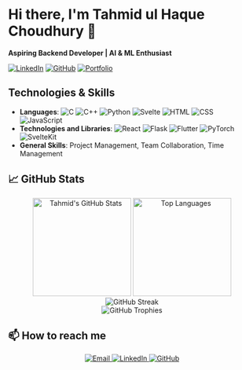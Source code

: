 # Hi there, I'm Tahmid ul Haque Choudhury 👋

**Aspiring Backend Developer | AI & ML Enthusiast**

[![LinkedIn](https://img.shields.io/badge/LinkedIn-%230077B5.svg?style=for-the-badge&logo=linkedin&logoColor=white)](https://linkedin.com/in/tahmid019/)
[![GitHub](https://img.shields.io/badge/GitHub-%23121011.svg?style=for-the-badge&logo=github&logoColor=white)](https://github.com/Tahmid019/)
[![Portfolio](https://img.shields.io/badge/Portfolio-%23222255?style=for-the-badge%26logo=globe%26logoColor=white)](https://tahmidchoudhury.vercel.app/)

## Technologies & Skills
- **Languages**: ![C](https://img.shields.io/badge/C-%2300599C.svg?style=for-the-badge&logo=c&logoColor=white) ![C++](https://img.shields.io/badge/C++-%2300599C.svg?style=for-the-badge&logo=c%2B%2B&logoColor=white) ![Python](https://img.shields.io/badge/Python-%233776AB.svg?style=for-the-badge&logo=python&logoColor=white) ![Svelte](https://img.shields.io/badge/Svelte-%23FF3E00.svg?style=for-the-badge&logo=svelte&logoColor=white) ![HTML](https://img.shields.io/badge/HTML-%23E34F26.svg?style=for-the-badge&logo=html5&logoColor=white) ![CSS](https://img.shields.io/badge/CSS-%231572B6.svg?style=for-the-badge&logo=css3&logoColor=white) ![JavaScript](https://img.shields.io/badge/JavaScript-%23F7DF1E.svg?style=for-the-badge&logo=javascript&logoColor=black)
- **Technologies and Libraries**: ![React](https://img.shields.io/badge/React-%2320232a.svg?style=for-the-badge&logo=react&logoColor=%2361DAFB) ![Flask](https://img.shields.io/badge/Flask-%23000.svg?style=for-the-badge&logo=flask&logoColor=white) ![Flutter](https://img.shields.io/badge/Flutter-%2302569B.svg?style=for-the-badge&logo=flutter&logoColor=white) ![PyTorch](https://img.shields.io/badge/PyTorch-%23EE4C2C.svg?style=for-the-badge&logo=pytorch&logoColor=white) ![SvelteKit](https://img.shields.io/badge/SvelteKit-%23FF3E00.svg?style=for-the-badge&logo=svelte&logoColor=white)
- **General Skills**: Project Management, Team Collaboration, Time Management


## 📈 GitHub Stats
<div align="center">
  <img src="https://github-readme-stats.vercel.app/api?username=Tahmid019&show_icons=true&theme=radical" alt="Tahmid's GitHub Stats" height="200">
  <img src="https://github-readme-stats.vercel.app/api/top-langs/?username=Tahmid019&layout=compact&theme=radical" alt="Top Languages" height="200">
</div>

<div align="center">
  <img src="https://github-readme-streak-stats.herokuapp.com/?user=Tahmid019&theme=radical" alt="GitHub Streak">
</div>

<div align="center">
  <img src="https://github-profile-trophy.vercel.app/?username=Tahmid019&theme=radical" alt="GitHub Trophies">
</div>

## 📫 How to reach me
<div align="center">
  <a href="mailto:tahmidchoudhury019@example.com">
    <img src="https://img.shields.io/badge/Email-D14836?style=for-the-badge&logo=gmail&logoColor=white" alt="Email">
  </a>
  <a href="https://linkedin.com/in/tahmid019/">
    <img src="https://img.shields.io/badge/LinkedIn-0A66C2?style=for-the-badge&logo=linkedin&logoColor=white" alt="LinkedIn">
  </a>
  <a href="https://github.com/Tahmid019/">
    <img src="https://img.shields.io/badge/GitHub-181717?style=for-the-badge&logo=github&logoColor=white" alt="GitHub">
  </a>
</div>

